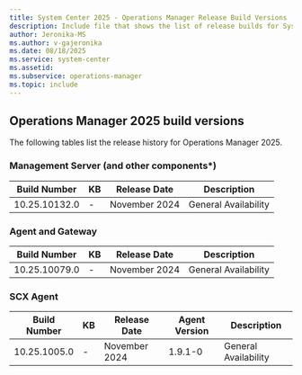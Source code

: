 ```yaml
---
title: System Center 2025 - Operations Manager Release Build Versions
description: Include file that shows the list of release builds for System Center 2025 - Operations Manager.
author: Jeronika-MS
ms.author: v-gajeronika
ms.date: 08/18/2025
ms.service: system-center
ms.assetid: 
ms.subservice: operations-manager
ms.topic: include
---
```


## Operations Manager 2025 build versions

The following tables list the release history for Operations Manager 2025.

### Management Server (and other components*)

|Build Number |KB |Release Date |Description |
|-------------|---|-------------|------------|
|10.25.10132.0|-|November 2024 |General Availability |

### Agent and Gateway

|Build Number |KB |Release Date |Description |
|-------------|---|-------------|------------|
|10.25.10079.0|-|November 2024 |General Availability |

### SCX Agent

|Build Number |KB |Release Date |Agent Version |Description |
|-------------|---|-------------|--------------|------------|
|10.25.1005.0|-|November 2024 |1.9.1-0|General Availability |